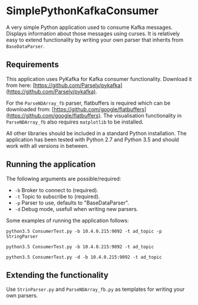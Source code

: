 # SimplePythonKafkaConsumer
A very simple Python application used to consume Kafka messages. Displays information about those messages using curses. It is relatively easy to extend functionality by writing your own parser that inherits from `BaseDataParser`. 

## Requirements
This application uses PyKafka for Kafka consumer functionality. Download it from here:
[https://github.com/Parsely/pykafka](https://github.com/Parsely/pykafka).

For the `ParseNDArray_fb` parser, flatbuffers is required which can be downloaded from: [https://github.com/google/flatbuffers](https://github.com/google/flatbuffers). The visualisation functionality in `ParseNDArray_fb` also requires `matplotlib` to be installed.

All other libraries should be included in a standard Python installation. The application has been tested with Python 2.7 and Python 3.5 and should work with all versions in between.

## Running the application
The following arguments are possible/required:

* `-b` Broker to connect to (required).
* `-t` Topic to subscribe to (required).
* `-p` Parser to use, defaults to "BaseDataParser".
* `-d` Debug mode, usefull when writing new parsers.

Some examples of running the application follows:

    python3.5 ConsumerTest.py -b 10.4.0.215:9092 -t ad_topic -p StringParser

    python3.5 ConsumerTest.py -b 10.4.0.215:9092 -t ad_topic
    
    python3.5 ConsumerTest.py -d -b 10.4.0.215:9092 -t ad_topic

## Extending the functionality
Use `StrinParser.py` and `ParseNDArray_fb.py` as templates for writing your own parsers.

